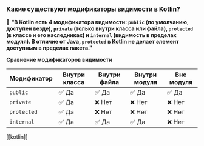 ### **Какие существуют модификаторы видимости в Kotlin?**

💬 **"В Kotlin есть 4 модификатора видимости: `public` (по умолчанию, доступен везде), `private` (только внутри класса или файла), `protected` (в классе и его наследниках) и `internal` (видимость в пределах модуля). В отличие от Java, `protected` в Kotlin не делает элемент доступным в пределах пакета."**

**Сравнение модификаторов видимости**

| Модификатор | Внутри класса | Внутри файла | Внутри модуля | Вне модуля |
| ----------- | ------------- | ------------ | ------------- | ---------- |
| `public`    | ✅ Да          | ✅ Да         | ✅ Да          | ✅ Да       |
| `private`   | ✅ Да          | ❌ Нет        | ❌ Нет         | ❌ Нет      |
| `protected` | ✅ Да          | ❌ Нет        | ❌ Нет         | ❌ Нет      |
| `internal`  | ✅ Да          | ✅ Да         | ✅ Да          | ❌ Нет      |
[[kotlin]]